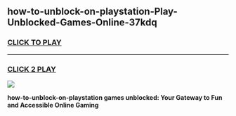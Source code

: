 
## how-to-unblock-on-playstation-Play-Unblocked-Games-Online-37kdq
<h3>
<a href="https://premium76.site?title=how-to-unblock-on-playstation&ref=25A">CLICK TO PLAY</a></h3>
<hr>

<h3>
<a href="https://premium76.site?title=how-to-unblock-on-playstation&ref=25A">CLICK 2 PLAY</a>
  
</h3>

<a href="https://premium76.site?title=how-to-unblock-on-playstation&ref=25A"><img src="https://clearcache.store/games.png"></a>


**how-to-unblock-on-playstation games unblocked: Your Gateway to Fun and Accessible Online Gaming**
